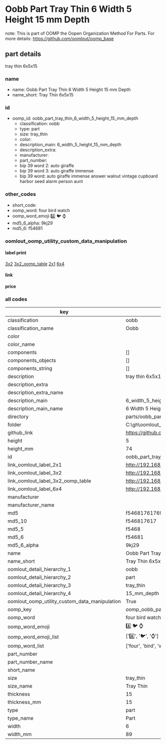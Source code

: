 # Oobb Part Tray Thin 6 Width 5 Height 15 mm Depth  

note: This is part of OOMP the Oopen Organization Method For Parts. For more details: https://github.com/oomlout/oomp_base

##  part details
  



tray thin 6x5x15



### name
* name: Oobb Part Tray Thin 6 Width 5 Height 15 mm Depth
* name_short: Tray Thin 6x5x15 
### id
* oomp_id: oobb_part_tray_thin_6_width_5_height_15_mm_depth
  * classification: oobb
  * type: part
  * size: tray_thin
  * color: 
  * description_main: 6_width_5_height_15_mm_depth
  * description_extra: 
  * manufacturer: 
  * part_number: 
  * bip 39 word 2: auto giraffe
  * bip 39 word 3: auto giraffe immense
  * bip 39 word: auto giraffe immense answer walnut vintage cupboard harbor seed alarm person aunt

### other_codes
* short_code: 
* oomp_word: four bird watch
* oomp_word_emoji :four: :bird: :watch:
* md5_6_alpha: 9kj29
* md5_6: f54681






### oomlout_oomp_utility_custom_data_manipulation
#### label print
[3x2](http://192.168.1.245:1112/?label=oomp%209kj29)
[3x2_oomp_table](http://192.168.1.108:1112/?label=oomp%209kj29)
[2x1](http://192.168.1.242:1112/?label=oomp%209kj29)
[6x4](http://192.168.1.55:1112/?label=oomp%209kj29)    

#### link

                              

#### price







### all codes 
| key | value |  
| --- | --- |  
| classification | oobb |  
| classification_name | Oobb |  
| color |  |  
| color_name |  |  
| components | [] |  
| components_objects | [] |  
| components_string | [] |  
| description | tray thin 6x5x15 |  
| description_extra |  |  
| description_extra_name |  |  
| description_main | 6_width_5_height_15_mm_depth |  
| description_main_name | 6 Width 5 Height 15 mm Depth |  
| directory | parts/oobb_part_tray_thin_6_width_5_height_15_mm_depth |  
| folder | C:\gh\oomlout_oobb_version_4_generated_parts\parts\oobb_part_tray_thin_6_width_5_height_15_mm_depth |  
| github_link | https://github.com/oomlout/oomlout_oomp_part_src/tree/main/parts/oobb_part_tray_thin_6_width_5_height_15_mm_depth |  
| height | 5 |  
| height_mm | 74 |  
| id | oobb_part_tray_thin_6_width_5_height_15_mm_depth |  
| link_oomlout_label_2x1 | http://192.168.1.242:1112/?label=oomp%209kj29 |  
| link_oomlout_label_3x2 | http://192.168.1.245:1112/?label=oomp%209kj29 |  
| link_oomlout_label_3x2_oomp_table | http://192.168.1.108:1112/?label=oomp%209kj29 |  
| link_oomlout_label_6x4 | http://192.168.1.55:1112/?label=oomp%209kj29 |  
| manufacturer |  |  
| manufacturer_name |  |  
| md5 | f5468176176906bbd0fb609ae318887c |  
| md5_10 | f546817617 |  
| md5_5 | f5468 |  
| md5_6 | f54681 |  
| md5_6_alpha | 9kj29 |  
| name | Oobb Part Tray Thin 6 Width 5 Height 15 mm Depth |  
| name_short | Tray Thin 6x5x15  |  
| oomlout_detail_hierarchy_1 | oobb |  
| oomlout_detail_hierarchy_2 | part |  
| oomlout_detail_hierarchy_3 | tray_thin |  
| oomlout_detail_hierarchy_4 | 15_mm_depth |  
| oomlout_oomp_utility_custom_data_manipulation | True |  
| oomp_key | oomp_oobb_part_tray_thin_6_width_5_height_15_mm_depth |  
| oomp_word | four bird watch |  
| oomp_word_emoji | :four: :bird: :watch: |  
| oomp_word_emoji_list | [':four:', ':bird:', ':watch:'] |  
| oomp_word_list | ['four', 'bird', 'watch'] |  
| part_number |  |  
| part_number_name |  |  
| short_name |  |  
| size | tray_thin |  
| size_name | Tray Thin |  
| thickness | 15 |  
| thickness_mm | 15 |  
| type | part |  
| type_name | Part |  
| width | 6 |  
| width_mm | 89 |  
